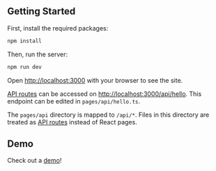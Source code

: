 ## Getting Started

First, install the required packages:

```bash
npm install
```

Then, run the server:

```bash
npm run dev
```

Open [http://localhost:3000](http://localhost:3000) with your browser to see the site.

[API routes](https://nextjs.org/docs/api-routes/introduction) can be accessed on [http://localhost:3000/api/hello](http://localhost:3000/api/hello). This endpoint can be edited in `pages/api/hello.ts`.

The `pages/api` directory is mapped to `/api/*`. Files in this directory are treated as [API routes](https://nextjs.org/docs/api-routes/introduction) instead of React pages.

## Demo

Check out a [demo](https://hello-urld.vercel.app/)!
